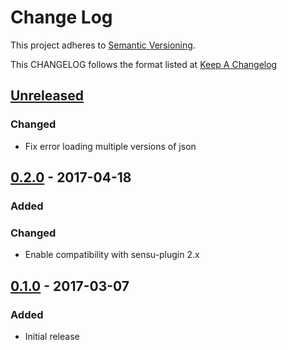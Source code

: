 # Change Log
This project adheres to [Semantic Versioning](http://semver.org/).

This CHANGELOG follows the format listed at [Keep A Changelog](http://keepachangelog.com/)

## [Unreleased]
### Changed
- Fix error loading multiple versions of json

## [0.2.0] - 2017-04-18
### Added

### Changed
- Enable compatibility with sensu-plugin 2.x

## [0.1.0] - 2017-03-07
### Added
- Initial release

[Unreleased]: https://github.com/socrata-platform/sensu-plugins-meta/compare/0.2.0...HEAD
[0.2.0]: https://github.com/socrata-platform/sensu-plugins-meta/compare/0.1.0...0.2.0
[0.1.0]: https://github.com/socrata-platform/sensu-plugins-meta/tree/v0.1.0
